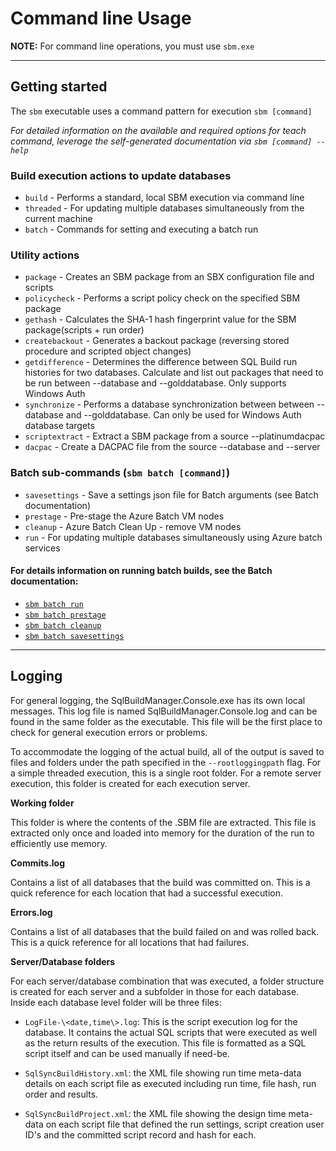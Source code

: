 
# Command line Usage

**NOTE:** For command line operations, you must use `sbm.exe`

----

## Getting started

The `sbm` executable uses a command pattern for execution `sbm [command]`


*For detailed information on the available and required options for teach command, leverage the self-generated documentation via `sbm [command] --help`*

### Build execution actions to update databases

- `build` - Performs a standard, local SBM execution via command line
- `threaded` - For updating multiple databases simultaneously from the current machine
- `batch` - Commands for setting and executing a batch run

### Utility actions

- `package` - Creates an SBM package from an SBX configuration file and scripts
- `policycheck` - Performs a script policy check on the specified SBM package
- `gethash` - Calculates the SHA-1 hash fingerprint value for the SBM package(scripts + run order)
- `createbackout` - Generates a backout package (reversing stored procedure and scripted object changes)
- `getdifference` - Determines the difference between SQL Build run histories for two databases. Calculate and list out packages that need to be run between --database and --golddatabase. Only supports Windows Auth
- `synchronize` - Performs a database synchronization between between --database and --golddatabase. Can only be used for Windows Auth database targets
- `scriptextract` - Extract a SBM package from a source --platinumdacpac
- `dacpac` - Create a DACPAC file from the source --database and --server

### Batch sub-commands (`sbm batch [command]`)
- `savesettings` - Save a settings json file for Batch arguments (see Batch documentation)
- `prestage` - Pre-stage the Azure Batch VM nodes
- `cleanup` - Azure Batch Clean Up - remove VM nodes
- `run` - For updating multiple databases simultaneously using Azure batch services

#### For details information on running batch builds, see the Batch documentation:

- [`sbm batch run` ](AzureBatch.md#azure-batch-execution)
- [`sbm batch prestage`](AzureBatch.md#azure-batch---pre-stage-batch-nodes)
- [`sbm batch cleanup`](AzureBatch.md#azure-batch-clean-up-delete-nodes)
- [`sbm batch savesettings`](AzureBatch.md#azure-batch-savesettings)

----
 ## Logging

For general logging, the
SqlBuildManager.Console.exe has its own local messages. This log file is
named SqlBuildManager.Console.log and can be found in the same folder as
the executable. This file will be the first place to check for general
execution errors or problems.

To accommodate the logging of the actual build, all of the output is
saved to files and folders under the path specified in
the `--rootloggingpath` flag. For a simple threaded execution, this is a
single root folder. For a remote server execution, this folder is
created for each execution server.

**Working folder**

This folder is where the contents of the .SBM file are extracted. This
file is extracted only once and loaded into memory for the duration of
the run to efficiently use memory.

**Commits.log**

Contains a list of all databases that the build was committed on. This
is a quick reference for each location that had a successful execution.

**Errors.log**

Contains a list of all databases that the build failed on and was rolled
back. This is a quick reference for all locations that had failures.

**Server/Database folders**

For each server/database combination that was executed, a folder
structure is created for each server and a subfolder in those for each
database. Inside each database level folder will be three files:

- `LogFile-\<date,time\>.log`: This is the script execution log for the
database. It contains the actual SQL scripts that were executed as well
as the return results of the execution. This file is formatted as a SQL
script itself and can be used manually if need-be.

- `SqlSyncBuildHistory.xml`: the XML file showing run time meta-data
details on each script file as executed including run time, file hash,
run order and results.

- `SqlSyncBuildProject.xml`: the XML file showing the design time
meta-data on each script file that defined the run settings, script
creation user ID's and the committed script record and hash for each.
	
